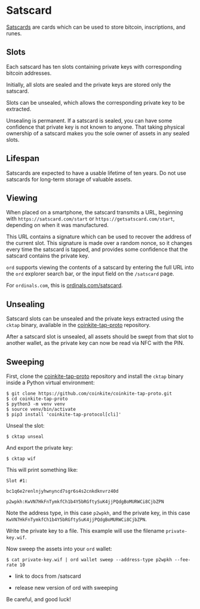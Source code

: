 Satscard
========

[Satscards](https://satscard.com/) are cards which can be used to store
bitcoin, inscriptions, and runes.

Slots
-----

Each satscard has ten slots containing private keys with corresponding bitcoin
addresses.

Initially, all slots are sealed and the private keys are stored only the
satscard.

Slots can be unsealed, which allows the corresponding private key to be
extracted.

Unsealing is permanent. If a satscard is sealed, you can have some confidence
that private key is not known to anyone. That taking physical ownership of a
satscard makes you the sole owner of assets in any sealed slots.

Lifespan
--------

Satscards are expected to have a usable lifetime of ten years. Do not use
satscards for long-term storage of valuable assets.


Viewing
-------

When placed on a smartphone, the satscard transmits a URL, beginning with
`https://satscard.com/start` or `https://getsatscard.com/start`, depending on
when it was manufactured.

This URL contains a signature which can be used to recover the address of the
current slot. This signature is made over a random nonce, so it changes every
time the satscard is tapped, and provides some confidence that the satscard
contains the private key.

`ord` supports viewing the contents of a satscard by entering the full URL into
the `ord` explorer search bar, or the input field on the `/satscard` page.

For `ordinals.com`, this is
[ordinals.com/satscard](https://ordinals.com/satscard).

Unsealing
---------

Satscard slots can be unsealed and the private keys extracted using the `cktap`
binary, available in the
[coinkite-tap-proto](https://github.com/coinkite/coinkite-tap-proto)
repository.

After a satscard slot is unsealed, all assets should be swept from that slot to
another wallet, as the private key can now be read via NFC with the PIN.

Sweeping
--------

First, clone the
[coinkite-tap-proto](https://github.com/coinkite/coinkite-tap-proto) repository
and install the `cktap` binary inside a Python virtual environment:

```console
$ git clone https://github.com/coinkite/coinkite-tap-proto.git
$ cd coinkite-tap-proto
$ python3 -m venv venv
$ source venv/bin/activate
$ pip3 install 'coinkite-tap-protocol[cli]'
```

Unseal the slot:

```console
$ cktap unseal
```

And export the private key:

```console
$ cktap wif
```

This will print something like:

```
Slot #1:

bc1q6e2renlnjyhwnyncd7sgr6s4s2cnkdknvrz40d

p2wpkh:KwVN7HkFnTymkfCh1b4Y5bRGftySuK4jjPQdgBoMURWCi8CjbZPN
```

Note the address type, in this case `p2wpkh`, and the private key, in this case
`KwVN7HkFnTymkfCh1b4Y5bRGftySuK4jjPQdgBoMURWCi8CjbZPN`.

Write the private key to a file. This example will use the filename
`private-key.wif`.

Now sweep the assets into your `ord` wallet:

```console
$ cat private-key.wif | ord wallet sweep --address-type p2wpkh --fee-rate 10
```

- link to docs from /satscard

- release new version of ord with sweeping

Be careful, and good luck!

